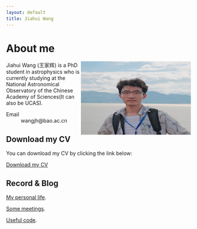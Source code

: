 ```yaml
---
layout: default
title: Jiahui Wang
---
```



# About me

<div style="float: right;">
    <img src="me.jpg" alt="Image" width="300" height="200" />
</div>

Jiahui Wang (王家辉) is a PhD student in astrophysics who is currently studying at the National Astronomical Observatory of the Chinese Academy of Sciences(It can also be UCAS).

<dl>
<dt>Email</dt>
<dd>wangjh@bao.ac.cn</dd>
</dl>

## Download my CV

You can download my CV by clicking the link below:

[Download my CV](CV.pdf)



## Record & Blog


[My personal life](./another-page.html).

[Some meetings](./meeting.html).

[Useful code](./meeting.html).


